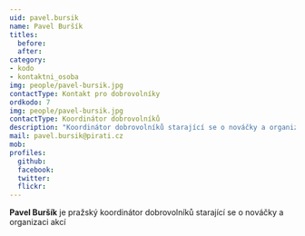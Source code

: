 ```yaml
---
uid: pavel.bursik
name: Pavel Buršík
titles:
  before: 
  after:
category: 
- kodo
- kontaktni_osoba
img: people/pavel-bursik.jpg
contactType: Kontakt pro dobrovolníky
ordkodo: 7
img: people/pavel-bursik.jpg
contactType: Koordinátor dobrovolníků
description: "Koordinátor dobrovolníků starající se o nováčky a organizaci akcí."
mail: pavel.bursik@pirati.cz
mob: 
profiles:
  github:       
  facebook: 
  twitter: 		  
  flickr:		  
---
```


**Pavel Buršík** je pražský koordinátor dobrovolníků starající se o nováčky a organizaci akcí




